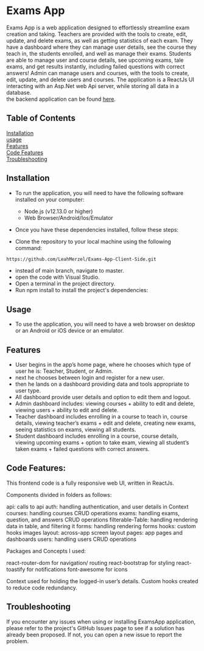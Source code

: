 # Exams App

Exams App is a web application designed to effortlessly streamline exam creation and taking.
Teachers are provided with the tools to create, edit, update, and delete exams,   as well as getting statistics of each exam. They have a dashboard where they can manage user details, see the course they teach in, the students enrolled, and well as manage their exams.
Students are able to manage user and course details, see upcoming exams, tale exams, and get results instantly, including failed questions with correct answers!
Admin can manage users and courses, with the tools to create, edit, update, and delete users and courses.
The application is a ReactJs UI interacting with an Asp.Net web Api server, while storing all data in a database.<br>
the backend application can be found <a href="https://github.com/LeahMerzel/Exams-App-C-.Net-Server">here</a>.

## Table of Contents

[Installation](#installation) <br>
[usage](#usage) <br>
[Features](#features) <br>
[Code Features](#code-features) <br>
[Troubleshooting](#troubleshooting)

## Installation

- To run the application, you will need to have the following software installed on your computer:

  - Node.js (v12.13.0 or higher)
  - Web Browser/Android/Ios/Emulator

- Once you have these dependencies installed, follow these steps:

- Clone the repository to your local machine using the following command:

```bash
https://github.com/LeahMerzel/Exams-App-Client-Side.git
```
  - instead of main branch, navigate to master.
  - open the code with Visual Studio.
  - Open a terminal in the project directory.
  - Run npm install to install the project's dependencies:
  
## Usage

- To use the application, you will need to have a web browser on desktop or an Android or iOS device or an emulator. 

## Features

- User begins in the app’s home page, where he chooses which type of user he is: Teacher, Student, or Admin.
- next he chooses between login and register for a new user.
- then he lands on a dashboard providing data and tools appropriate to user type.
- All dashboard provide user details and option to edit them and logout.
- Admin dashboard includes: viewing courses + ability to edit and delete, viewing users + ability to edit and delete.
- Teacher dashboard includes enrolling in a course to teach in, course details, viewing teacher’s exams + edit and delete, creating new exams, seeing statistics on exams, viewing all students.
- Student dashboard includes enrolling in a course, course details, viewing upcoming exams + option to take exam, viewing all student’s taken exams + failed questions with correct answers.

## Code Features:

This frontend code is a fully responsive web UI, written in ReactJs.

Components divided in folders as follows:

api: calls to api
auth: handling authentication, and user details in Context
courses: handling courses CRUD operations
exams: handling exams, question, and answers CRUD operations
filterable-Table: handling rendering data in table, and filtering it
forms: handling rendering forms
hooks: custom hooks
images
layout: across-app screen layout
pages: app pages and dashboards
users: handling users CRUD operations

Packages and Concepts I used:

react-router-dom for navigation/ routing
react-bootstrap for styling
react-toastify for notifications
font-awesome for icons

Context used for holding the logged-in user’s details.
Custom hooks created to reduce code redundancy.


## Troubleshooting
If you encounter any issues when using or installing ExamsApp application, please refer to the project's GitHub Issues page to see if a solution has already been proposed. If not, you can open a new issue to report the problem.
